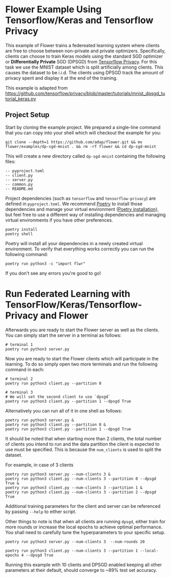 # Flower Example Using Tensorflow/Keras and Tensorflow Privacy

This example of Flower trains a federeated learning system where clients are free to choose 
between non-private and private optimizers. Specifically, clients can choose to train Keras models using the standard SGD optimizer or __Differentially Private__ SGD (DPSGD) from [Tensorflow Privacy](https://github.com/tensorflow/privacy). For this task we use the MNIST dataset which is split artificially among clients. This causes the dataset to be i.i.d. The clients using DPSGD track the amount of privacy spent and display it at the end of the training. 

This example is adapted from https://github.com/tensorflow/privacy/blob/master/tutorials/mnist_dpsgd_tutorial_keras.py


## Project Setup

Start by cloning the example project. We prepared a single-line command that you can copy into your shell which will checkout the example for you:

```shell
git clone --depth=1 https://github.com/adap/flower.git && mv flower/examples/dp-sgd-mnist . && rm -rf flower && cd dp-sgd-mnist
```

This will create a new directory called `dp-sgd-mnist` containing the following files:

```shell
-- pyproject.toml
-- client.py
-- server.py
-- common.py
-- README.md
```

Project dependencies (such as `tensorflow` and `tensorflow-privacy`) are defined in `pyproject.toml`. We recommend [Poetry](https://python-poetry.org/docs/) to install those dependencies and manage your virtual environment ([Poetry installation](https://python-poetry.org/docs/#installation)), but feel free to use a different way of installing dependencies and managing virtual environments if you have other preferences.

```shell
poetry install
poetry shell
```

Poetry will install all your dependencies in a newly created virtual environment. To verify that everything works correctly you can run the following command:

```shell
poetry run python3 -c "import flwr"
```

If you don't see any errors you're good to go!

# Run Federated Learning with TensorFlow/Keras/Tensorflow-Privacy and Flower

Afterwards you are ready to start the Flower server as well as the clients. You can simply start the server in a terminal as follows:

```shell
# terminal 1
poetry run python3 server.py
```
Now you are ready to start the Flower clients which will participate in the learning. To do so simply open two more terminals and run the following command in each:

```shell
# terminal 2
poetry run python3 client.py --partition 0
```
```shell
# terminal 3
# We will set the second client to use `dpsgd`
poetry run python3 client.py --partition 1 --dpsgd True
```

Alternatively you can run all of it in one shell as follows:

```shell
poetry run python3 server.py &
poetry run python3 client.py --partition 0 &
poetry run python3 client.py --partition 1 --dpsgd True
```

It should be noted that when starting more than 2 clients, the total number of clients you intend to run and the data partition the client is expected to use must be specified. This is because the `num_clients` is used to split the dataset.

For example, in case of 3 clients

```shell
poetry run python3 server.py --num-clients 3 &
poetry run python3 client.py --num-clients 3 --partition 0 --dpsgd True &
poetry run python3 client.py --num-clients 3 --partition 1 &
poetry run python3 client.py --num-clients 3 --partition 2 --dpsgd True
```


Additional training parameters for the client and server can be referenced by passing `--help` to either script.

Other things to note is that when all clients are running `dpsgd`, either train for more rounds or increase the local epochs to achieve optimal performance. You shall need to carefully tune the hyperparameters to your specific setup.

```shell
poetry run python3 server.py --num-clients 3  --num-rounds 20
```

```shell
poetry run python3 client.py --num-clients 3 --partition 1 --local-epochs 4 --dpsgd True
```

Running this example with 10 clients and DPSGD enabled keeping all other parameters at their default,
should converge to ~89% test set accuracy.